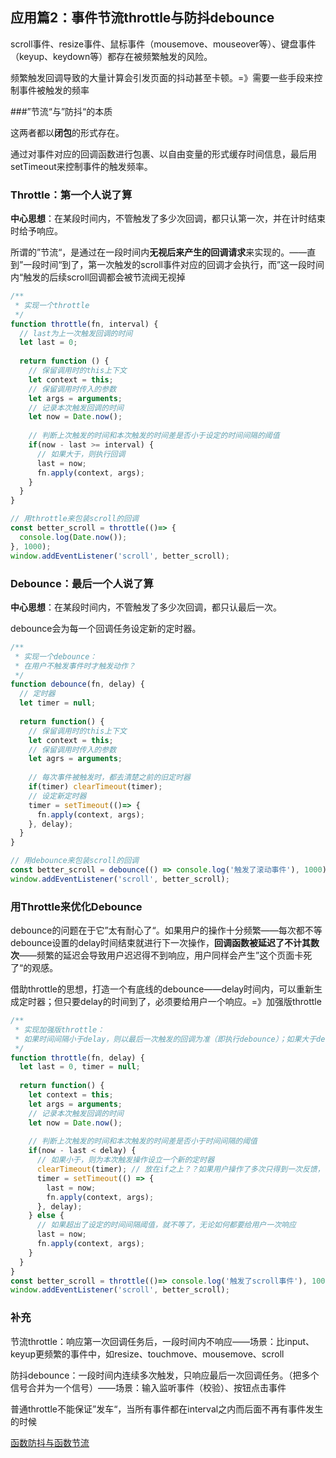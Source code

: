 ## 应用篇2：事件节流throttle与防抖debounce

scroll事件、resize事件、鼠标事件（mousemove、mouseover等）、键盘事件（keyup、keydown等）都存在被频繁触发的风险。

频繁触发回调导致的大量计算会引发页面的抖动甚至卡顿。=》需要一些手段来控制事件被触发的频率



###”节流“与”防抖“的本质

这两者都以**闭包**的形式存在。

通过对事件对应的回调函数进行包裹、以自由变量的形式缓存时间信息，最后用setTimeout来控制事件的触发频率。



### Throttle：第一个人说了算

**中心思想**：在某段时间内，不管触发了多少次回调，都只认第一次，并在计时结束时给予响应。

所谓的”节流“，是通过在一段时间内**无视后来产生的回调请求**来实现的。——直到”一段时间“到了，第一次触发的scroll事件对应的回调才会执行，而”这一段时间内“触发的后续scroll回调都会被节流阀无视掉

```javascript
/**
 * 实现一个throttle
 */
function throttle(fn, interval) {
  // last为上一次触发回调的时间
  let last = 0;
  
  return function () {
    // 保留调用时的this上下文
    let context = this;
    // 保留调用时传入的参数
    let args = arguments;
    // 记录本次触发回调的时间
    let now = Date.now();
    
    // 判断上次触发的时间和本次触发的时间差是否小于设定的时间间隔的阈值
    if(now - last >= interval) {
      // 如果大于，则执行回调
      last = now;
      fn.apply(context, args);
    }
  }
}

// 用throttle来包装scroll的回调
const better_scroll = throttle(()=> {
  console.log(Date.now());
}, 1000);
window.addEventListener('scroll', better_scroll);
```



### Debounce：最后一个人说了算

**中心思想**：在某段时间内，不管触发了多少次回调，都只认最后一次。

debounce会为每一个回调任务设定新的定时器。

```javascript
/**
 * 实现一个debounce：
 * 在用户不触发事件时才触发动作？
 */
function debounce(fn, delay) {
  // 定时器
  let timer = null;
  
  return function() {
    // 保留调用时的this上下文
    let context = this;
    // 保留调用时传入的参数
    let agrs = arguments;
    
    // 每次事件被触发时，都去清楚之前的旧定时器
    if(timer) clearTimeout(timer);
    // 设定新定时器
    timer = setTimeout(()=> {
      fn.apply(context, args);
    }, delay);
  }
}

// 用debounce来包装scroll的回调
const better_scroll = debounce(() => console.log('触发了滚动事件'), 1000);
window.addEventListener('scroll', better_scroll);
```



### 用Throttle来优化Debounce

debounce的问题在于它”太有耐心了“。如果用户的操作十分频繁——每次都不等debounce设置的delay时间结束就进行下一次操作，**回调函数被延迟了不计其数次**——频繁的延迟会导致用户迟迟得不到响应，用户同样会产生”这个页面卡死了“的观感。

借助throttle的思想，打造一个有底线的debounce——delay时间内，可以重新生成定时器；但只要delay的时间到了，必须要给用户一个响应。=》加强版throttle

```javascript
/**
 * 实现加强版throttle：
 * 如果时间间隔小于delay，则以最后一次触发的回调为准（即执行debounce）；如果大于delay，则执行第一次触发的回调（即throttle）。适当增加反馈频率
 */
function throttle(fn, delay) {
  let last = 0, timer = null;
  
  return function() {
    let context = this;
    let args = arguments;
    // 记录本次触发回调的时间
    let now = Date.now();
    
    // 判断上次触发的时间和本次触发的时间差是否小于时间间隔的阈值
    if(now - last < delay) {
      // 如果小于，则为本次触发操作设立一个新的定时器
      clearTimeout(timer); // 放在if之上？？如果用户操作了多次只得到一次反馈，也会造成困扰？？根据预期效果、结合具体业务需求
      timer = setTimeout(() => {
        last = now;
        fn.apply(context, args);
      }, delay);
    } else {
      // 如果超出了设定的时间间隔阈值，就不等了，无论如何都要给用户一次响应
      last = now;
      fn.apply(context, args);
    }
  }
}
const better_scroll = throttle(()=> console.log('触发了scroll事件'), 1000);
window.addEventListener('scroll', better_scroll);
```



### 补充

节流throttle：响应第一次回调任务后，一段时间内不响应——场景：比input、keyup更频繁的事件中，如resize、touchmove、mousemove、scroll

防抖debounce：一段时间内连续多次触发，只响应最后一次回调任务。（把多个信号合并为一个信号）——场景：输入监听事件（校验）、按钮点击事件

普通throttle不能保证”发车“，当所有事件都在interval之内而后面不再有事件发生的时候

[函数防抖与函数节流](https://zhuanlan.zhihu.com/p/38313717)

